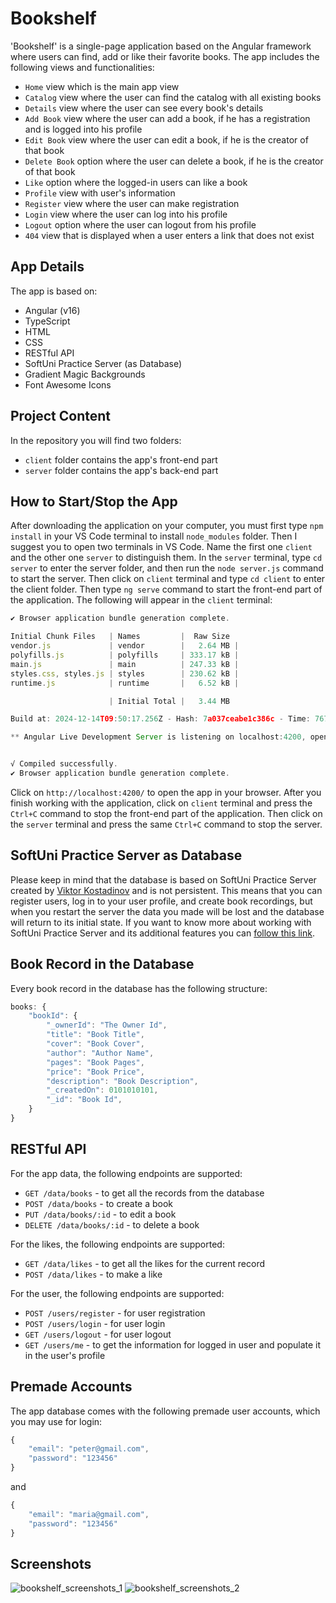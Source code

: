 # Bookshelf

'Bookshelf' is a single-page application based on the Angular framework where users can find, add or like their favorite books. The app includes the following views and functionalities:

- `Home` view which is the main app view
- `Catalog` view where the user can find the catalog with all existing books
- `Details` view where the user can see every book's details
- `Add Book` view where the user can add a book, if he has a registration and is logged into his profile
- `Edit Book` view where the user can edit a book, if he is the creator of that book
- `Delete Book` option where the user can delete a book, if he is the creator of that book
- `Like` option where the logged-in users can like a book
- `Profile` view with user's information
- `Register` view where the user can make registration
- `Login` view where the user can log into his profile
- `Logout` option where the user can logout from his profile
- `404` view that is displayed when a user enters a link that does not exist

## App Details

The app is based on:

- Angular (v16)
- TypeScript
- HTML
- CSS
- RESTful API
- SoftUni Practice Server (as Database)
- Gradient Magic Backgrounds
- Font Awesome Icons

## Project Content

In the repository you will find two folders:

- `client` folder contains the app's front-end part
- `server` folder contains the app's back-end part

## How to Start/Stop the App

After downloading the application on your computer, you must first type `npm install` in your VS Code terminal to install `node_modules` folder. Then I suggest you to open two terminals in VS Code. Name the first one `client` and the other one `server` to distinguish them. In the `server` terminal, type `cd server` to enter the server folder, and then run the `node server.js` command to start the server. Then click on `client` terminal and type `cd client` to enter the client folder. Then type `ng serve` command to start the front-end part of the application. The following will appear in the `client` terminal:

```javascript
✔ Browser application bundle generation complete.

Initial Chunk Files   | Names         |  Raw Size   
vendor.js             | vendor        |   2.64 MB | 
polyfills.js          | polyfills     | 333.17 kB | 
main.js               | main          | 247.33 kB | 
styles.css, styles.js | styles        | 230.62 kB |
runtime.js            | runtime       |   6.52 kB |

                      | Initial Total |   3.44 MB

Build at: 2024-12-14T09:50:17.256Z - Hash: 7a037ceabe1c386c - Time: 7679ms

** Angular Live Development Server is listening on localhost:4200, open your browser on http://localhost:4200/ **


√ Compiled successfully.
✔ Browser application bundle generation complete.
```

Click on `http://localhost:4200/` to open the app in your browser. After you finish working with the application, click on `client` terminal and press the `Ctrl+C` command to stop the front-end part of the application. Then click on the `server` terminal and press the same `Ctrl+C` command to stop the server.

## SoftUni Practice Server as Database

Please keep in mind that the database is based on SoftUni Practice Server created by [Viktor Kostadinov](https://github.com/viktorpts) and is not persistent. This means that you can register users, log in to your user profile, and create book recordings, but when you restart the server the data you made will be lost and the database will return to its initial state. If you want to know more about working with SoftUni Practice Server and its additional features you can [follow this link](https://github.com/softuni-practice-server/softuni-practice-server).

## Book Record in the Database

Every book record in the database has the following structure:

```javascript
books: {
    "bookId": {
        "_ownerId": "The Owner Id",
        "title": "Book Title",
        "cover": "Book Cover",
        "author": "Author Name",
        "pages": "Book Pages",
        "price": "Book Price",
        "description": "Book Description",
        "_createdOn": 0101010101,
        "_id": "Book Id",
    }
}
```

## RESTful API

For the app data, the following endpoints are supported:

- `GET /data/books` - to get all the records from the database
- `POST /data/books` - to create a book
- `PUT /data/books/:id` - to edit a book
- `DELETE /data/books/:id` - to delete a book

For the likes, the following endpoints are supported:

- `GET /data/likes` - to get all the likes for the current record
- `POST /data/likes` - to make a like

For the user, the following endpoints are supported:

- `POST /users/register` - for user registration
- `POST /users/login` - for user login
- `GET /users/logout` - for user logout
- `GET /users/me` - to get the information for logged in user and populate it in the user's profile

## Premade Accounts

The app database comes with the following premade user accounts, which you may use for login:

```javascript
{
    "email": "peter@gmail.com",
    "password": "123456" 
}
```
and
```javascript
{
    "email": "maria@gmail.com",
    "password": "123456" 
}
```

## Screenshots

![bookshelf_screenshots_1](https://github.com/user-attachments/assets/b2267802-1e50-4c7e-bb80-e31205007a06)
![bookshelf_screenshots_2](https://github.com/user-attachments/assets/7e1adc9e-cf51-47de-8d3a-b51788bc1ec5)